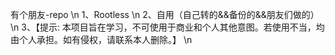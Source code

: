 有个朋友-repo \n
1、Rootless \n
2、自用（自己转的&&备份的&&朋友们做的）\n
3、【提示: 本项目旨在学习，不可使用于商业和个人其他意图。若使用不当，均由个人承担。如有侵权，请联系本人删除。】 \n